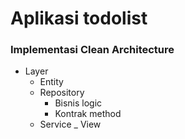 # Aplikasi todolist 
### Implementasi Clean Architecture
- Layer
    - Entity
    - Repository
      - Bisnis logic
      - Kontrak method
    - Service
    _ View

      